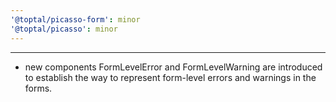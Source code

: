 ```yaml
---
'@toptal/picasso-form': minor
'@toptal/picasso': minor
---
```


---

- new components FormLevelError and FormLevelWarning are introduced to establish the way to represent form-level errors and warnings in the forms.
